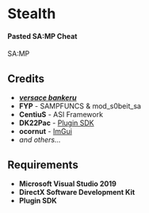# Stealth
<h4>Pasted SA:MP Cheat</h4>	 SA:MP

## Credits	
* ***[versace bankeru](https://www.youtube.com/user/gabriel200212)***	
* **FYP** - SAMPFUNCS & mod_s0beit_sa	
* **CentiuS** - ASI Framework	
* **DK22Pac** - [Plugin SDK](https://github.com/DK22Pac/plugin-sdk)	
* **ocornut** - [ImGui](https://github.com/ocornut/imgui)	
* *and others...*	

## Requirements	
* **Microsoft Visual Studio 2019**	
* **DirectX Software Development Kit**	
* **Plugin SDK**
